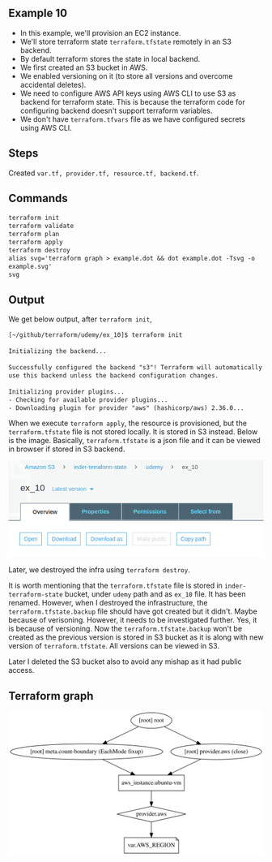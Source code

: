 ## Example 10
* In this example, we'll provision an EC2 instance.
* We'll store terraform state `terraform.tfstate` remotely in an S3 backend.
* By default terraform stores the state in local backend.
* We first created an S3 bucket in AWS.
* We enabled versioning on it (to store all versions and overcome accidental deletes).
* We need to configure AWS API keys using AWS CLI to use S3 as backend for terraform state. This is because the terraform code for configuring backend doesn't support terraform variables.
* We don't have `terraform.tfvars` file as we have configured secrets using AWS CLI.


## Steps
Created `var.tf, provider.tf, resource.tf, backend.tf`.

## Commands
```
terraform init
terraform validate
terraform plan
terraform apply
terraform destroy
alias svg='terraform graph > example.dot && dot example.dot -Tsvg -o example.svg'
svg
```

## Output
We get below output, after `terraform init`,

```
[~/github/terraform/udemy/ex_10]$ terraform init

Initializing the backend...

Successfully configured the backend "s3"! Terraform will automatically
use this backend unless the backend configuration changes.

Initializing provider plugins...
- Checking for available provider plugins...
- Downloading plugin for provider "aws" (hashicorp/aws) 2.36.0...
```

When we execute `terraform apply`, the resource is provisioned, but the `terraform.tfstate` file is not stored locally. It is stored in S3 instead. Below is the image. Basically, `terraform.tfstate` is a json file and it can be viewed in browser if stored in S3 backend.

![](./s3.png)

Later, we destroyed the infra using `terraform destroy`.

It is worth mentioning that the `terraform.tfstate` file is stored in `inder-terraform-state` bucket, under `udemy` path and as `ex_10` file. It has been renamed. However, when I destroyed the infrastructure, the `terraform.tfstate.backup` file should have got created but it didn't. Maybe because of verisoning. However, it needs to be investigated further. Yes, it is because of versioning. Now the `terraform.tfstate.backup` won't be created as the previous version is stored in S3 bucket as it is along with new version of `terraform.tfstate`. All versions can be viewed in S3.

Later I deleted the S3 bucket also to avoid any mishap as it had public access.

## Terraform graph

![](./example.svg)
